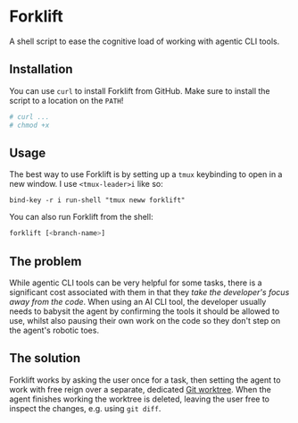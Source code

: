 # Forklift

A shell script to ease the cognitive load of working with agentic CLI tools.

## Installation
You can use `curl` to install Forklift from GitHub. Make sure to install the
script to a location on the `PATH`!

``` sh
# curl ...
# chmod +x
```

## Usage
The best way to use Forklift is by setting up a `tmux` keybinding to open in a
new window. I use `<tmux-leader>i` like so:

``` tmux
bind-key -r i run-shell "tmux neww forklift"
```

You can also run Forklift from the shell:
``` sh
forklift [<branch-name>]
```

## The problem

While agentic CLI tools can be very helpful for some tasks, there is a
significant cost associated with them in that they *take the developer's focus
away from the code*. When using an AI CLI tool, the developer usually needs to
babysit the agent by confirming the tools it should be allowed to use, whilst
also pausing their own work on the code so they don't step on the agent's
robotic toes.

## The solution

Forklift works by asking the user once for a task, then setting the agent to
work with free reign over a separate, dedicated [Git
worktree](https://git-scm.com/docs/git-worktree). When the agent finishes
working the worktree is deleted, leaving the user free to inspect the changes,
e.g. using `git diff`.


